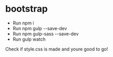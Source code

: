 # bootstrap

- Run npm i
- Run npm gulp --save-dev
- Run npm gulp-sass --save-dev
- Run gulp watch

Check if style.css is made and youre good to go!
